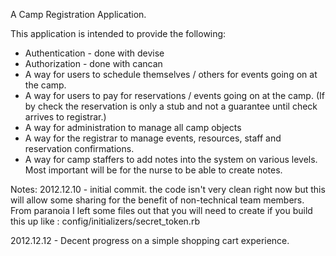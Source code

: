 A Camp Registration Application.

This application is intended to provide the following:

 * Authentication - done with devise
 * Authorization - done with cancan
 * A way for users to schedule themselves / others for events going on at the camp.
 * A way for users to pay for reservations / events going on at the camp. (If by check the reservation is only a stub and not a guarantee until check arrives to registrar.)
 * A way for administration to manage all camp objects
 * A way for the registrar to manage events, resources, staff and reservation confirmations.
 * A way for camp staffers to add notes into the system on various levels. Most important will be for the nurse to be able to create notes.

Notes:
 2012.12.10 - initial commit. the code isn't very clean right now but this will allow some sharing for the benefit of non-technical team members. 
 From paranoia I left some files out that you will need to create if you build this up like :
 config/initializers/secret_token.rb

 2012.12.12 - Decent progress on a simple shopping cart experience.